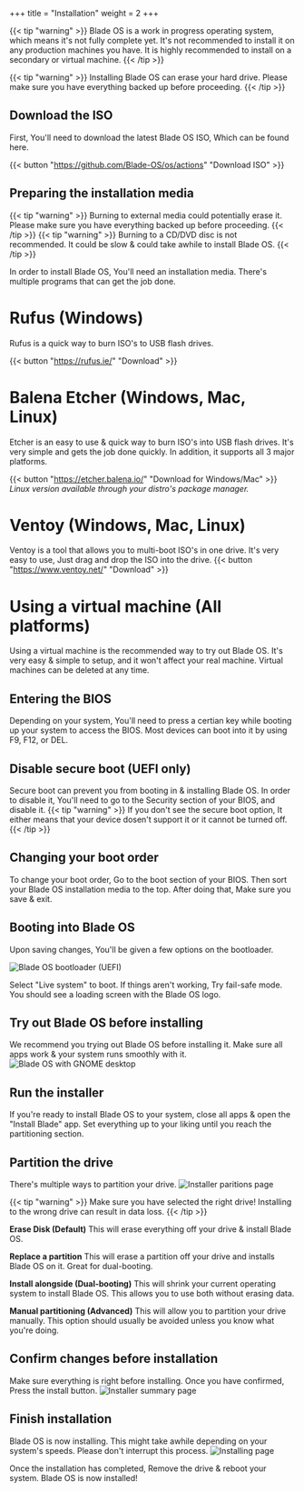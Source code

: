 +++
title = "Installation"
weight = 2
+++

{{< tip "warning" >}} Blade OS is a work in progress operating system, which means it's not fully complete yet. It's not recommended to install it on any production machines you have. It is highly recommended to install on a secondary or virtual machine. {{< /tip >}}

{{< tip "warning" >}} Installing Blade OS can erase your hard drive. Please make sure you have everything backed up before proceeding. {{< /tip >}}

## Download the ISO
First, You'll need to download the latest Blade OS ISO, Which can be found here.

{{< button "https://github.com/Blade-OS/os/actions" "Download ISO" >}}

## Preparing the installation media
{{< tip "warning" >}} Burning to external media could potentially erase it. Please make sure you have everything backed up before proceeding. {{< /tip >}}
{{< tip "warning" >}} Burning to a CD/DVD disc is not recommended. It could be slow & could take awhile to install Blade OS. {{< /tip >}}

In order to install Blade OS, You'll need an installation media. There's multiple programs that can get the job done.

# Rufus (Windows)
Rufus is a quick way to burn ISO's to USB flash drives.

{{< button "https://rufus.ie/" "Download" >}}

# Balena Etcher (Windows, Mac, Linux)
Etcher is an easy to use & quick way to burn ISO's into USB flash drives. It's very simple and gets the job done quickly. In addition, it supports all 3 major platforms.

{{< button "https://etcher.balena.io/" "Download for Windows/Mac" >}}
*Linux version available through your distro's package manager.*

# Ventoy (Windows, Mac, Linux)
Ventoy is a tool that allows you to multi-boot ISO's in one drive. It's very easy to use, Just drag and drop the ISO into the drive.
{{< button "https://www.ventoy.net/" "Download" >}}

# Using a virtual machine (All platforms)
Using a virtual machine is the recommended way to try out Blade OS. It's very easy & simple to setup, and it won't affect your real machine. Virtual machines can be deleted at any time.

## Entering the BIOS
Depending on your system, You'll need to press a certian key while booting up your system to access the BIOS. Most devices can boot into it by using F9, F12, or DEL.

## Disable secure boot (UEFI only)
Secure boot can prevent you from booting in & installing Blade OS. In order to disable it, You'll need to go to the Security section of your BIOS, and disable it.
{{< tip "warning" >}} If you don't see the secure boot option, It either means that your device dosen't support it or it cannot be turned off. {{< /tip >}}

## Changing your boot order
To change your boot order, Go to the boot section of your BIOS. Then sort your Blade OS installation media to the top. After doing that, Make sure you save & exit.

## Booting into Blade OS
Upon saving changes, You'll be given a few options on the bootloader.

![Blade OS bootloader (UEFI)](../../../images/docs/bootloader.png)

Select "Live system" to boot. If things aren't working, Try fail-safe mode. You should see a loading screen with the Blade OS logo.

## Try out Blade OS before installing
We recommend you trying out Blade OS before installing it. Make sure all apps work & your system runs smoothly with it.
![Blade OS with GNOME desktop](../../../images/docs/gnome-desktop.png)

## Run the installer
If you're ready to install Blade OS to your system, close all apps & open the "Install Blade" app. Set everything up to your liking until you reach the partitioning section.

## Partition the drive
There's multiple ways to partition your drive.
![Installer paritions page](../../../images/docs/calamares-drives.png)

{{< tip "warning" >}} Make sure you have selected the right drive! Installing to the wrong drive can result in data loss. {{< /tip >}}

**Erase Disk (Default)**
This will erase everything off your drive & install Blade OS.

**Replace a partition**
This will erase a partition off your drive and installs Blade OS on it. Great for dual-booting.

**Install alongside (Dual-booting)**
This will shrink your current operating system to install Blade OS. This allows you to use both without erasing data.

**Manual partitioning (Advanced)**
This will allow you to partition your drive manually. This option should usually be avoided unless you know what you're doing.

## Confirm changes before installation
Make sure everything is right before installing. Once you have confirmed, Press the install button.
![Installer summary page](../../../images/docs/calamares-summary.png)

## Finish installation
Blade OS is now installing. This might take awhile depending on your system's speeds. Please don't interrupt this process.
![Installing page](../../../images/docs/calamares-install.png)

Once the installation has completed, Remove the drive & reboot your system. Blade OS is now installed!